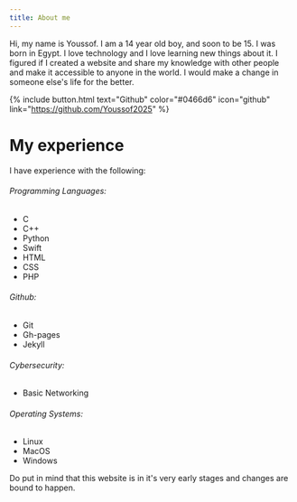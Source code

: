```yaml
---
title: About me
---
```


Hi, my name is Youssof. I am a 14 year old boy, and soon to be 15. I was born in Egypt. I love technology and I love learning new things about it. I figured if I created a website and share my knowledge with other people and make it accessible to anyone in the world. I would make a change in someone else's life for the better.


{% include button.html text="Github" color="#0466d6"  icon="github" link="https://github.com/Youssof2025" %}

# My experience

I have experience with the following:

###### Programming Languages:
* C
* C++
* Python
* Swift
* HTML
* CSS
* PHP

###### Github:
* Git
* Gh-pages
* Jekyll

###### Cybersecurity:
* Basic Networking

###### Operating Systems:
* Linux
* MacOS
* Windows

Do put in mind that this website is in it's very early stages and changes are bound to happen.
